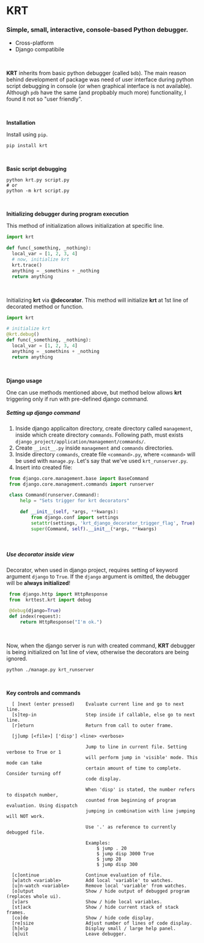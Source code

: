 # KRT

### __Simple, small, interactive, console-based Python debugger.__
 - Cross-platform
 - Django compatibile

<br>

__KRT__ inherits from basic python debugger (called `bdb`). The main reason behind development of package was need of user interface during python script debugging in console (or when graphical interface is not available). Although `pdb` have the same (and propbably much more) functionality, I found it not so "user friendly".

<br>

__Installation__

Install using `pip`.

```code
pip install krt
```

<br>

__Basic script debugging__
```code
python krt.py script.py
# or
python -m krt script.py
```
 
 <br>
 
__Initializing debugger during program execution__

This method of initialization allows initialization at specific line.

```python
import krt

def func(_something, _nothing):
  local_var = [1, 2, 3, 4]
  # now, initialize krt
  krt.trace()                   
  anything = _somethins + _nothing
  return anything
```

<br>

Initializing __krt__ via __@decorator__. This method will initialize __krt__ at 1st line of decorated method or function.

```python
import krt

# initialize krt
@krt.debug()
def func(_something, _nothing):
  local_var = [1, 2, 3, 4]
  anything = _somethins + _nothing
  return anything
```

<br>

__Django usage__

One can use methods mentioned above, but method below allows __krt__ triggering only if run with pre-defined django command.

##### Setting up django command
1. Inside django applicaiton directory, create directory called `management`, inside which create directory `commands`.
   Following path, must exists `django_project/application/management/commands/`.
2. Create `__init__.py` inside `management` and `commands` directories.
3. Inside directory `commands`, create file `<command>.py`, where `<command>` will be used with `manage.py`.
   Let's say that we've used `krt_runserver.py`.
4. Insert into created file:
```python
 from django.core.management.base import BaseCommand
 from django.core.management.commands import runserver

 class Command(runserver.Command):
     help = "Sets trigger for krt decorators"

     def __init__(self, *args, **kwargs):
         from django.conf import settings
         setattr(settings, 'krt_django_decorator_trigger_flag', True)
         super(Command, self).__init__(*args, **kwargs)
```
<br>

##### Use decorator inside view

Decorator, when used in django project, requires setting of keyword argument `django` to `True`. If the `django` argument is omitted, the debugger will be __always initialized__!

```python
 from django.http import HttpResponse
 from  krttest.krt import debug

 @debug(django=True)
 def index(request):
     return HttpResponse("I'm ok.")
```
<br>

Now, when the django server is run with created command, __KRT__ debugger is being initialized on 1st line of view, otherwise the decorators are being ignored.
```code
python ./manage.py krt_runserver
```
<br>

__Key controls and commands__
```text
  [ ]next (enter pressed)    Evaluate current line and go to next line.
  [s]tep-in                  Step inside if callable, else go to next line.
  [r]eturn                   Return from call to outer frame.

  [j]ump [<file>] ['disp'] <line> <verbose>

                             Jump to line in current file. Setting verbose to True or 1
                             will perform jump in 'visible' mode. This mode can take
                             certain amount of time to complete. Consider turning off
                             code display.

                             When 'disp' is stated, the number refers to dispatch number,
                             counted from beginning of program evaluation. Using dispatch
                             jumping in combination with line jumping will NOT work.

                             Use '.' as reference to currently debugged file.

                             Examples:
                                 $ jump . 20
                                 $ jump disp 3000 True
                                 $ jump 20
                                 $ jump disp 300

  [c]ontinue                 Continue evaluation of file.
  [w]atch <variable>         Add local 'variable' to watches.
  [u]n-watch <variable>      Remove local 'variable' from watches.
  [o]utput                   Show / hide output of debugged program (replaces whole ui).
  [v]ars                     Show / hide local variables.
  [st]ack                    Show / hide current stack of stack frames.
  [co]de                     Show / hide code display.
  [re]size                   Adjust number of lines of code display.
  [h]elp                     Display small / large help panel.
  [q]uit                     Leave debugger.
```
